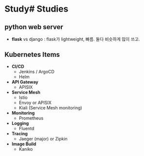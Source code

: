 # Study# Studies

## python web server

  - **flask** vs django : flask가 lightweight, 빠름. 둘다 비슷하게 많이 쓰고.

## Kubernetes Items

- **CI/CD**
  - Jenkins / ArgoCD
  - Helm
- **API Gateway**
  - APISIX
- **Service Mesh**
  - Istio
  - Envoy or APISIX
  - Kiali (Service Mesh monitoring)
- **Monitoring**
  - Prometheus
- **Logging**
  - Fluentd
- **Tracing**
  - Jaeger (major) or Zipkin
- **Image Build**
  - Kaniko